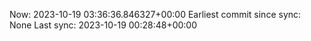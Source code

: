 Now: 2023-10-19 03:36:36.846327+00:00 Earliest commit since sync: None Last sync: 2023-10-19 00:28:48+00:00
